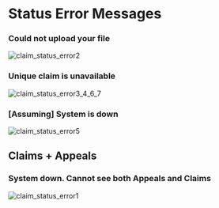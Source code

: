 # Status Error Messages

### Could not upload your file

![claim_status_error2](https://user-images.githubusercontent.com/13420618/34578343-97b24520-f152-11e7-98e9-eda1d0eaa95f.png)

### Unique claim is unavailable

![claim_status_error3_4_6_7](https://user-images.githubusercontent.com/13420618/34578344-97bc1686-f152-11e7-83e2-6c6d428b5fa1.png)

### [Assuming] System is down
![claim_status_error5](https://user-images.githubusercontent.com/13420618/34578345-97c62c98-f152-11e7-9c14-01b264b82b49.png)

## Claims + Appeals

### System down. Cannot see both Appeals and Claims
![claim_status_error1](https://user-images.githubusercontent.com/13420618/34578347-99de6a0e-f152-11e7-82d9-4736555037de.png)
